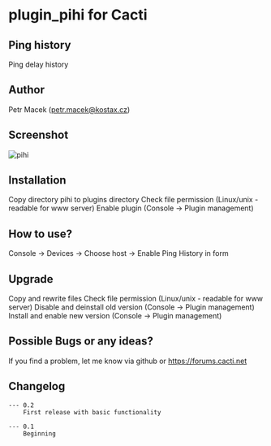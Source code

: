 # plugin_pihi for Cacti

## Ping history
Ping delay history

## Author
Petr Macek (petr.macek@kostax.cz)

## Screenshot
![pihi](https://user-images.githubusercontent.com/26485719/41936548-c4496604-798d-11e8-8cc2-3f66960a0ab2.png)


## Installation
Copy directory pihi to plugins directory
Check file permission (Linux/unix - readable for www server)
Enable plugin (Console -> Plugin management)

## How to use?
Console -> Devices -> Choose host -> Enable Ping History in form 
    
## Upgrade    
Copy and rewrite files
Check file permission (Linux/unix - readable for www server)
Disable and deinstall old version (Console -> Plugin management) 
Install and enable new version (Console -> Plugin management) 
    
## Possible Bugs or any ideas?
If you find a problem, let me know via github or https://forums.cacti.net
   

## Changelog
	--- 0.2
		First release with basic functionality

	--- 0.1
		Beginning


